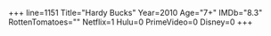+++
line=1151
Title="Hardy Bucks"
Year=2010
Age="7+"
IMDb="8.3"
RottenTomatoes=""
Netflix=1
Hulu=0
PrimeVideo=0
Disney=0
+++

